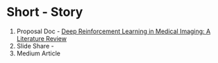 # Short - Story 

1. Proposal Doc - [Deep Reinforcement Learning in Medical Imaging: A Literature Review](https://arxiv.org/pdf/2103.05115.pdf)
2. Slide Share - 
3. Medium Article
